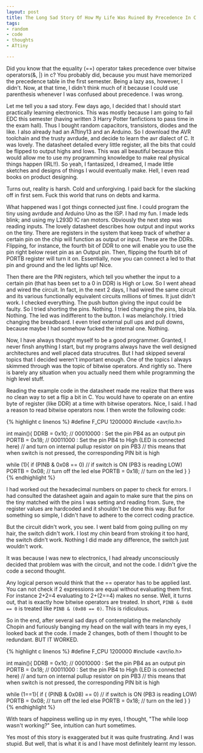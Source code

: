 ```yaml
---
layout: post
title: The Long Sad Story Of How My Life Was Ruined By Precedence In C
tags:
- random
- code
- thoughts
- ATtiny

---
```

Did you know that the equality (==) operator takes precedence over bitwise operators(&, \|) in c? You probably did, because you must have memorized the precedence table in the first semester. Being a lazy ass, however, I didn't. Now, at that time, I didn't think much of it because I could use parenthesis whenever I was confused about precedence. I was wrong.

Let me tell you a sad story. Few days ago, I decided that I should start practically learning electronics. This was mostly because I am going to fail EDC this semester (having written 3 Harry Potter fanfictions to pass time in the exam hall). Thus I bought random capacitors, transistors, diodes and the like. I also already had an ATtiny13 and an Arduino. So I download the AVR toolchain and the trusty avrdude, and decide to learn the avr dialect of C. It was lovely. The datasheet detailed every little register, all the bits that could be flipped to output highs and lows. This was all beautiful because this would allow me to use my programming knowledge to make real physical things happen (IRL!!). So yeah, I fantasized, I dreamed, I made little sketches and designs of things I would eventually make. Hell, I even read books on product designing.

Turns out, reality is harsh. Cold and unforgiving. I paid back for the slacking off in first sem. Fuck this world that runs on debts and karma.

What happened was I got things connected just fine. I could program the tiny using avrdude and Arduino Uno as the ISP. I had my fun. I made leds blink; and using my L293D IC ran motors. Obviously the next step was reading inputs. The lovely datasheet describes how output and input works on the tiny. There are registers in the system that keep track of whether a certain pin on the chip will function as output or input. These are the DDRs. Flipping, for instance, the fourth bit of DDR to one will enable you to use the pin right below reset pin as an Output pin. Then, flipping the fourth bit of PORTB register will turn it on. Essentially, now you can connect a led to that pin and ground and the led lights up! Nice.

Then there are the PIN registers, which tell you whether the input to a certain pin (that has been set to a 0 in DDR) is High or Low. So I went ahead and wired the circuit. In fact, in the next 2 days, I had wired the same circuit and its various functionally equivalent circuits millions of times. It just didn't work. I checked everything. The push button giving the input could be faulty. So I tried shorting the pins. Nothing. I tried changing the pins, bla bla. Nothing. The led was indifferent to the button. I was melancholy. I tried changing the breadboard. I even tried external pull ups and pull downs, because maybe I had somehow fucked the internal one. Nothing.

Now, I have always thought myself to be a good programmer. Granted, I never finsh anything I start, but my programs always have the well designed architectures and well placed data strucutres. But I had skipped several topics that I decided weren't important enough. One of the topics I always skimmed through was the topic of bitwise operators. And rightly so. There is barely any situation when you actually need them while programming the high level stuff.

Reading the example code in the datasheet made me realize that there was no clean way to set a flip a bit in C. You would have to operate on an entire byte of register (like DDR) at a time with bitwise operators. Nice, I said. I had a reason to read bitwise operators now. I then wrote the following code:

{% highlight c linenos %}
#define F_CPU 1200000
#include <avr/io.h>
    
int main(){
DDRB = 0x10;    // 00010000 : Set the pin PB4 as an output pin
PORTB = 0x18;   // 00011000 : Set the pin PB4 to High (LED is connected here)
				// and turn on internal pullup resistor on pin PB3
                // this means that when switch is not pressed, the corresponding PIN bit is high

while (1){
   	if (PINB & 0x08 == 0)   // if switch is ON (PB3 is reading LOW)
       	PORTB = 0x08; // turn off the led
    else
       	PORTB = 0x18; // turn on the led
    }
}
{% endhighlight %}

I had worked out the hexadecimal numbers on paper to check for errors. I had consulted the datasheet again and again to make sure that the pins on the tiny matched with the pins I was setting and reading from. Sure, the register values are hardcoded and it shouldn't be done this way. But for something so simple, I didn't have to adhere to the correct coding practice.

But the circuit didn't work, you see. I went bald from going pulling on my hair, the switch didn't work. I lost my chin beard from stroking it too hard, the switch didn't work. Nothing I did made any difference, the switch just wouldn't work.

It was because I was new to electronics, I had already unconsciously decided that problem was with the circuit, and not the code. I didn't give the code a second thought.

Any logical person would think that the == operator has to be applied last. You can not check if 2 expressions are equal without evaluating them first. For instance 2+2=4 evaluating to 2+(2==4) makes no sense. Well, it turns out, that is exactly how bitwise operators are treated. In short, `PINB & 0x08 == 0` is treated like `PINB & (0x08 == 0)`. This is ridiculous.

So in the end, after several sad days of contemplating the melancholy Chopin and furiously banging my head on the  wall with tears in my eyes, I looked back at the code. I made 2 changes, both of them I thought to be redundant. BUT IT WORKED.

{% highlight c linenos %}
#define F_CPU 1200000
#include <avr/io.h>
    
int main(){
DDRB = 0x10;    // 00010000 : Set the pin PB4 as an output pin
PORTB = 0x18;   // 00011000 : Set the pin PB4 to High (LED is connected here)
  				// and turn on internal pullup resistor on pin PB3
                // this means that when switch is not pressed, the corresponding PIN bit is high

while (1==1){
   	if ( (PINB & 0x08) == 0)   // if switch is ON (PB3 is reading LOW)
    	PORTB = 0x08; // turn off the led
    else
       	PORTB = 0x18; // turn on the led
    }
}
{% endhighlight %}
    
With tears of happiness welling up in my eyes, I thought, "The while loop wasn't working?" See, intuition can hurt sometimes.

Yes most of this story is exaggerated but it was quite frustrating. And I was stupid. But well, that is what it is and I have most definitely learnt my lesson.